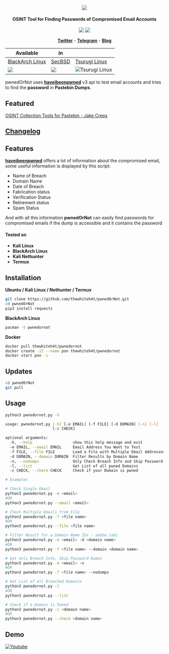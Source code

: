 <p align="center"><img src="https://i.imgur.com/ojjMbWX.jpg"></p>

<h4 align="center">OSINT Tool for Finding Passwords of Compromised Email Accounts</h4>

<p align="center">
  <img src="https://img.shields.io/badge/HaveIBeenPwned-v3-blue.svg?style=plastic">
  <img src="https://img.shields.io/badge/Python-3-brightgreen.svg?style=plastic">
</p>

<p align="center">
  <a href="https://twitter.com/thewhiteh4t"><b>Twitter</b></a>
  <span> - </span>
  <a href="https://t.me/thewhiteh4t"><b>Telegram</b></a>
  <span> - </span>
  <a href="https://thewhiteh4t.github.io"><b>Blog</b></a>
</p>

| Available | in | |
|-|-|-|
| [BlackArch Linux](https://blackarch.org/) | [SecBSD](https://secbsd.org/) | [Tsurugi Linux](https://tsurugi-linux.org/) |
| ![](https://i.imgur.com/1wJVDV5.png) | ![](https://i.imgur.com/z36xL8c.png) | ![Tsurugi Linux](https://i.imgur.com/S1ylcp7.jpg) |

pwnedOrNot uses [**haveibeenpwned**](https://haveibeenpwned.com/API/v3) v3 api to test email accounts and tries to find the **password** in **Pastebin Dumps**.

## Featured 
<a href="https://jakecreps.com/2019/05/08/osint-collection-tools-for-pastebin/">OSINT Collection Tools for Pastebin - Jake Creps</a>

## [**Changelog**](https://github.com/thewhiteh4t/pwnedOrNot/wiki/Changelog)

## Features
[**haveibeenpwned**](https://haveibeenpwned.com/API/v3) offers a lot of information about the compromised email, some useful information is displayed by this script:
* Name of Breach
* Domain Name
* Date of Breach
* Fabrication status
* Verification Status
* Retirement status
* Spam Status

And with all this information **pwnedOrNot** can easily find passwords for compromised emails if the dump is accessible and it contains the password

#### Tested on
* **Kali Linux**
* **BlackArch Linux**
* **Kali Nethunter**
* **Termux**

## Installation
**Ubuntu / Kali Linux / Nethunter / Termux**

```bash
git clone https://github.com/thewhiteh4t/pwnedOrNot.git
cd pwnedOrNot
pip3 install requests
```

**BlackArch Linux**

```bash
pacman -S pwnedornot
```

**Docker**

```bash
docker pull thewhiteh4t/pwnedornot
docker create -it --name pon thewhiteh4t/pwnedornot
docker start pon -i
```

## Updates
```bash
cd pwnedOrNot
git pull
```

## Usage
```bash
python3 pwnedornot.py -h

usage: pwnedornot.py [-h] [-e EMAIL] [-f FILE] [-d DOMAIN] [-n] [-l]
                     [-c CHECK]

optional arguments:
  -h, --help                  show this help message and exit
  -e EMAIL, --email EMAIL     Email Address You Want to Test
  -f FILE, --file FILE        Load a File with Multiple Email Addresses
  -d DOMAIN, --domain DOMAIN  Filter Results by Domain Name
  -n, --nodumps               Only Check Breach Info and Skip Password Dumps
  -l, --list                  Get List of all pwned Domains
  -c CHECK, --check CHECK     Check if your Domain is pwned

# Examples

# Check Single Email
python3 pwnedornot.py -e <email>
#OR
python3 pwnedornot.py --email <email>

# Check Multiple Emails from File
python3 pwnedornot.py -f <file name>
#OR
python3 pwnedornot.py --file <file name>

# Filter Result for a Domain Name [Ex : adobe.com]
python3 pwnedornot.py -e <email> -d <domain name>
#OR
python3 pwnedornot.py -f <file name> --domain <domain name>

# Get only Breach Info, Skip Password Dumps
python3 pwnedornot.py -e <email> -n
#OR
python3 pwnedornot.py -f <file name> --nodumps

# Get List of all Breached Domains
python3 pwnedornot.py -l
#OR
python3 pwnedornot.py --list

# Check if a Domain is Pwned
python3 pwnedornot.py -c <domain name>
#OR
python3 pwnedornot.py --check <domain name>
```

## Demo
[![Youtube](https://i.imgur.com/aSM6dKc.png)](https://www.youtube.com/watch?v=R_Y_QzVmERA)
